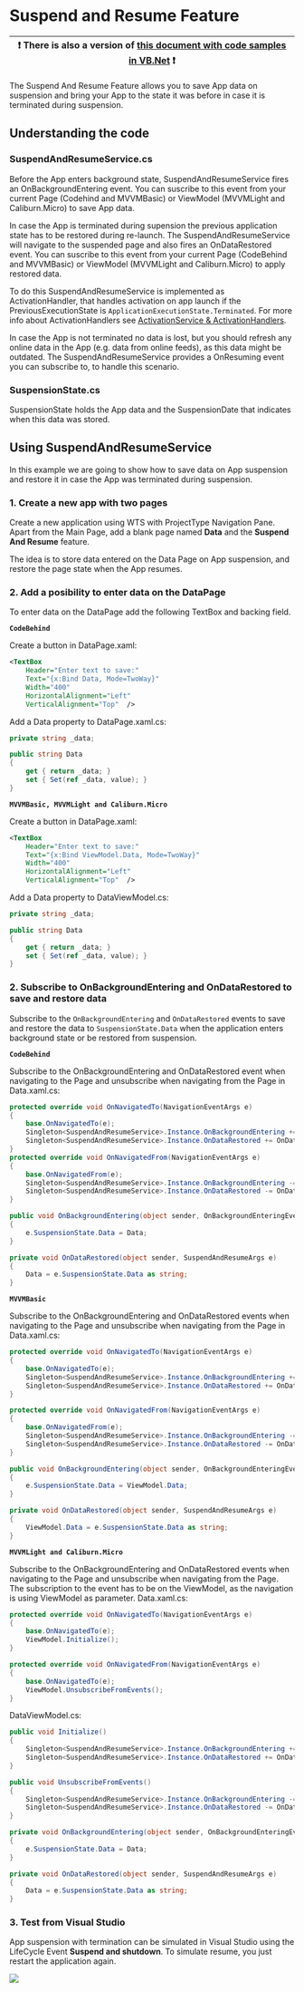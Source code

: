 # Suspend and Resume Feature

:heavy_exclamation_mark: There is also a version of [this document with code samples in VB.Net](./suspend-and-resume.vb.md) :heavy_exclamation_mark: |
---------------------------------------------------------------------------------------------------------------------------------------------------- |

The Suspend And Resume Feature allows you to save App data on suspension and bring your App to the state it was before in case it is terminated during suspension.

## Understanding the code

### SuspendAndResumeService.cs
Before the App enters background state, SuspendAndResumeService fires an OnBackgroundEntering event. You can suscribe to this event from your current Page (Codehind and MVVMBasic) or ViewModel (MVVMLight and Caliburn.Micro) to save App data.

In case the App is terminated during supension the previous application state has to be restored during re-launch. The SuspendAndResumeService will navigate to the suspended page and also fires an OnDataRestored event. You can suscribe to this event from your current Page (CodeBehind and MVVMBasic) or ViewModel (MVVMLight and Caliburn.Micro) to apply restored data. 

To do this SuspendAndResumeService is implemented as ActivationHandler, that handles activation on app launch if the PreviousExecutionState is `ApplicationExecutionState.Terminated`. For more info about ActivationHandlers see [ActivationService & ActivationHandlers](../activation.md).

In case the App is not terminated no data is lost, but you should refresh any online data in the App (e.g. data from online feeds), as this data might be outdated. The SuspendAndResumeService provides a OnResuming event you can subscribe to, to handle this scenario.

### SuspensionState.cs
SuspensionState holds the App data and the SuspensionDate that indicates when this data was stored.

## Using SuspendAndResumeService
In this example we are going to show how to save data on App suspension and restore it in case the App was terminated during suspension.

### **1. Create a new app with two pages**
Create a new application using WTS with ProjectType Navigation Pane. Apart from the Main Page, add a blank page named **Data** and the **Suspend And Resume** feature.

The idea is to store data entered on the Data Page on App suspension, and restore the page state when the App resumes.

### **2. Add a posibility to enter data on the DataPage**
To enter data on the DataPage add the following TextBox and backing field.

**`CodeBehind`**

Create a button in DataPage.xaml:
```xml
<TextBox
    Header="Enter text to save:"
    Text="{x:Bind Data, Mode=TwoWay}"
    Width="400"
    HorizontalAlignment="Left"
    VerticalAlignment="Top"  />
```
Add a Data property to DataPage.xaml.cs:
```cs
private string _data;

public string Data
{
    get { return _data; }
    set { Set(ref _data, value); }
}
```

**`MVVMBasic, MVVMLight and Caliburn.Micro`**

Create a button in DataPage.xaml:
```xml
<TextBox
    Header="Enter text to save:"
    Text="{x:Bind ViewModel.Data, Mode=TwoWay}"
    Width="400"
    HorizontalAlignment="Left"
    VerticalAlignment="Top"  />
```


Add a Data property to DataViewModel.cs:
```cs
private string _data;

public string Data
{
    get { return _data; }
    set { Set(ref _data, value); }
}
```

### **2. Subscribe to OnBackgroundEntering and OnDataRestored to save and restore data**
Subscribe to the `OnBackgroundEntering` and  `OnDataRestored` events to save and restore the data to `SuspensionState.Data` when the application enters background state or be restored from suspension.

**`CodeBehind`**

Subscribe to the OnBackgroundEntering and OnDataRestored event when navigating to the Page and unsubscribe when navigating from the Page in Data.xaml.cs:
```cs
protected override void OnNavigatedTo(NavigationEventArgs e)
{
    base.OnNavigatedTo(e);
    Singleton<SuspendAndResumeService>.Instance.OnBackgroundEntering += OnBackgroundEntering;
    Singleton<SuspendAndResumeService>.Instance.OnDataRestored += OnDataRestored;
}
protected override void OnNavigatedFrom(NavigationEventArgs e)
{
    base.OnNavigatedFrom(e);
    Singleton<SuspendAndResumeService>.Instance.OnBackgroundEntering -= OnBackgroundEntering;
    Singleton<SuspendAndResumeService>.Instance.OnDataRestored -= OnDataRestored;
}

public void OnBackgroundEntering(object sender, OnBackgroundEnteringEventArgs e)
{
    e.SuspensionState.Data = Data;
}

private void OnDataRestored(object sender, SuspendAndResumeArgs e)
{
    Data = e.SuspensionState.Data as string;
}
```

**`MVVMBasic`**

Subscribe to the OnBackgroundEntering and OnDataRestored events when navigating to the Page and unsubscribe when navigating from the Page in Data.xaml.cs:
```cs
protected override void OnNavigatedTo(NavigationEventArgs e)
{
    base.OnNavigatedTo(e);
    Singleton<SuspendAndResumeService>.Instance.OnBackgroundEntering += OnBackgroundEntering;
    Singleton<SuspendAndResumeService>.Instance.OnDataRestored += OnDataRestored;
}

protected override void OnNavigatedFrom(NavigationEventArgs e)
{
    base.OnNavigatedFrom(e);
    Singleton<SuspendAndResumeService>.Instance.OnBackgroundEntering -= OnBackgroundEntering;
    Singleton<SuspendAndResumeService>.Instance.OnDataRestored -= OnDataRestored;
}

public void OnBackgroundEntering(object sender, OnBackgroundEnteringEventArgs e)
{
    e.SuspensionState.Data = ViewModel.Data;
}

private void OnDataRestored(object sender, SuspendAndResumeArgs e)
{
    ViewModel.Data = e.SuspensionState.Data as string;
}
```

**`MVVMLight and Caliburn.Micro`**

Subscribe to the OnBackgroundEntering and OnDataRestored events when navigating to the Page and unsubscribe when navigating from the Page.
The subscription to the event has to be on the ViewModel, as the navigation is using ViewModel as parameter.
Data.xaml.cs:
```cs
protected override void OnNavigatedTo(NavigationEventArgs e)
{
    base.OnNavigatedTo(e);
    ViewModel.Initialize();
}

protected override void OnNavigatedFrom(NavigationEventArgs e)
{
    base.OnNavigatedTo(e);
    ViewModel.UnsubscribeFromEvents();
}
```
DataViewModel.cs:
```cs
public void Initialize()
{
    Singleton<SuspendAndResumeService>.Instance.OnBackgroundEntering += OnBackgroundEntering;
    Singleton<SuspendAndResumeService>.Instance.OnDataRestored += OnDataRestored;
}

public void UnsubscribeFromEvents()
{
    Singleton<SuspendAndResumeService>.Instance.OnBackgroundEntering -= OnBackgroundEntering;
    Singleton<SuspendAndResumeService>.Instance.OnDataRestored -= OnDataRestored;
}

private void OnBackgroundEntering(object sender, OnBackgroundEnteringEventArgs e)
{
    e.SuspensionState.Data = Data;
}

private void OnDataRestored(object sender, SuspendAndResumeArgs e)
{
    Data = e.SuspensionState.Data as string;
}
```

### **3. Test from Visual Studio**
App suspension with termination can be simulated in Visual Studio using the LifeCycle Event **Suspend and shutdown**. To simulate resume, you just restart the application again.

![](../resources/suspend-and-resume/SuspendAndShutdown.png)
